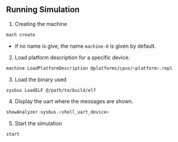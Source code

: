 ## Running Simulation
1. Creating the machine
```bash
mach create
```
- if no name is give, the name `machine-0` is given by default.
2. Load platform description for a specific device.
```bash
machine LoadPlatformDescription @platforms/cpus/<platform>.repl
```
3. Load the binary used
```bash
sysbus LoadELF @/path/to/build/elf
```
4. Display the uart where the messages are shown.
```bash
showAnalyzer sysbus.<shell_uart_device>
```
5. Start the simulation
```bash
start
```